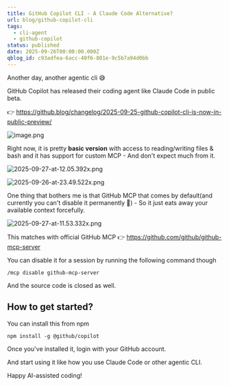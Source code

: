 ```yaml
---
title: GitHub Copilot CLI - A Claude Code Alternative?
url: blog/github-copilot-cli
tags:
  - cli-agent
  - github-copilot
status: published
date: 2025-09-26T00:00:00.000Z
qblog_id: c93adfea-6acc-40f6-801e-9c5b7a94d0bb
---
```


Another day, another agentic cli 😅

GitHub Copilot has released their coding agent like Claude Code in public beta.

👉 https://github.blog/changelog/2025-09-25-github-copilot-cli-is-now-in-public-preview/

![image.png](https://images.nesin.io/f_auto,q_auto/qblog/AIEngineerGuide/2025-09/eau8iwrxplngva8n8q69)

Right now, it is pretty **basic version** with access to reading/writing files & bash and it has support for custom MCP - And don't expect much from it. 

![2025-09-27-at-12.05.392x.png](https://images.nesin.io/f_auto,q_auto/qblog/AIEngineerGuide/2025-09/lhblmxaryvv0j8wr5nxx)

![2025-09-26-at-23.49.522x.png](https://images.nesin.io/f_auto,q_auto/qblog/AIEngineerGuide/2025-09/ul85kks2upms3gqmm0rq)

One thing that bothers me is that GitHub MCP that comes by default(and currently you can't disable it permanently 🙈) - So it just eats away your available context forcefully.

![2025-09-27-at-11.53.332x.png](https://images.nesin.io/f_auto,q_auto/qblog/AIEngineerGuide/2025-09/dhkisy4pdwwbzcgji69y)

This matches with official GitHub MCP 👉 https://github.com/github/github-mcp-server

You can disable it for a session by running the following command though

```
/mcp disable github-mcp-server 
```
And the source code is closed as well.

## How to get started?
You can install this from npm

```shell
npm install -g @github/copilot
```

Once you've installed it, login with your GitHub account.

And start using it like how you use Claude Code or other agentic CLI.

Happy AI-assisted coding!